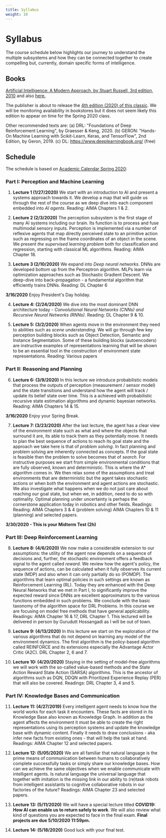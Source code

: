 ```yaml
---
title: Syllabus
weight: 10
---
```


# Syllabus

The course schedule below highlights our journey to understand the multiple subsystems and how they can be connected together to create compelling but, currently, domain specific forms of intelligence. 

## Books

[Artificial Intelligence: A Modern Approach, by Stuart Russell, 3rd edition, 2010](https://www.amazon.com/Artificial-Intelligence-Approach-Stuart-Russell/dp/9332543518/ref=sr_1_2?crid=17NGBV1XXV150&keywords=ai+a+modern+approach&qid=1576432665&sprefix=ai+the+modern+appr%2Caps%2C158&sr=8-2) and also [here.](http://aima.cs.berkeley.edu/)

The publisher is about to release the [4th edition (2020) of this classic](https://www.amazon.com/Artificial-Intelligence-A-Modern-Approach/dp/0134610997/ref=sr_1_3?crid=17NGBV1XXV150&keywords=ai+a+modern+approach&qid=1576432686&sprefix=ai+the+modern+appr%2Caps%2C158&sr=8-3). We will be monitoring availability in bookstores but it does not seem likely this edition to appear on time for the Spring 2020 class.  

Other recommended texts are: (a) DRL: "Foundations of Deep Reinforcement Learning", by Graesser & Keng, 2020. (b) GERON: "Hands-On Machine Learning with Scikit-Learn, Keras, and TensorFlow", 2nd Edition, by Geron, 2019. (c) DL: https://www.deeplearningbook.org/ (free)

## Schedule

The schedule is based on [Academic Calendar Spring 2020](https://www.nyu.edu/registrar/calendars/university-academic-calendar.html): 

### Part I:  Perception and Machine Learning

1. **Lecture 1 (1/27/2020)** We start with an introduction to AI and present a systems approach towards it. We develop a map that will guide us through the rest of the course as we deep dive into each component embedded into _AI agents_. Reading: AIMA Chapters 1 & 2.  

2. **Lecture 2 (2/3/2020)**  The perception subsystem is the first stage of many AI systems including our brain. Its function is to process and fuse multimodal sensory inputs. Perception is implemented via a number of reflexive agents that map directly perceived state to an primitive action such as regressing on the frame coordinates of an object in the scene. We present _the supervised learning problem_ both for classification and regression, starting with classical ML algorithms. Reading: AIMA Chapter 18. 

3. **Lecture 3 (2/10/2020)**  We expand into _Deep neural networks_. DNNs are developed bottom up from the Perceptron algorithm. MLPs learn via optimization approaches such as Stochastic Gradient Descent.  We deep-dive into back-propagation - a fundamental algorithm that efficiently trains DNNs. Reading: DL Chapter 6

**3/16/2020**  Enjoy President's Day holiday.

4. **Lecture 4: (2/24/2020)** We dive into the most dominant DNN architecture today -  _Convolutional Neural Networks (CNNs) and Recursive Neural Networks (RNNs)_. Reading: DL Chapter 9 & 10. 

5. **Lecture 5: (3/2/2020)** When agents move in the environment they need to abilities such as _scene understanding_.  We will go through few key perception building blocks such as Object Detection, Semantic and Instance Segmentation. Some of these building blocks (autoencoders) are instructive examples of representations learning that will be shown to be an essential tool in the construction of environment state representations. Reading: Various papers 
        
### Part II: Reasoning and Planning

6. **Lecture 6: (3/9/2020)**  In this lecture we introduce probabilistic models that process the outputs of perception (measurement / sensor model) and the state transitions and understand how the agent will track / update its belief state over time. This is a achieved with probabilistic recursive state estimation algorithms and dynamic bayesian networks. Reading: AIMA Chapters 14 & 15. 

**3/16/2020**  Enjoy your Spring Break.

7. **Lecture 7: (3/23/2020)** After the last lecture, the agent has a clear view of the environment state such as what and where the objects that surround it are, its able to track them as they potentially move. It needs to plan the best sequence of actions to reach its goal state and the approach we take here is that of _problem solving_. In fact planning and problem solving are inherently connected as concepts. If the goal state is feasible then the problem to solve  becomes that of  _search_. For instructive purposes we start from simple environmental conditions that are fully observed, known and deterministic. This is where the A* algorithm comes in. We then relax some of the assumptions and treat environments that are deterministic but the agent takes stochastic actions or when both the environment and agent actions are stochastic. We also investigate what happens when we do not just care about reaching our goal state, but when we, in addition, need to do so with optimality. Optimal planning under uncertainty is perhaps the cornerstone application today in robotics and other fields. Readings: Reading: AIMA Chapters 3 & 4 (problem solving)  AIMA Chapters 10 & 11 (planning) and selected papers.

**3/30/2020 - This is your Midterm Test (2h)** 

### Part III: Deep Reinforcement Learning

8. **Lecture 8: (4/6/2020)** We now make a considerable extension to our assumptions: the utility of the agent now depends on a sequence of decisions and, further, the stochastic environment offers a feedback signal to the agent called _reward_. We review how the agent's policy, the sequence of actions, can be calculated when it fully observes its current state (MDP) and also when it can only partially do so (POMDP). The algorithms that learn optimal policies in such settings are known as Reinforcement Learning (RL). Today they are enhanced with the Deep Neural Networks that we met in Part I, to significantly improve the expected reward since DNNs are excellent approximators to the various functions embedded in such problems. We conclude with the basic taxonomy of the algorithm space for DRL Problems. In this course we are focusing on model free methods that have general applicability.  Readings: AIMA Chapter 16 & 17, DRL Chapter 1. This lectured will be delivered in person by Gurudutt Hossangadi as I will be out of town. 
        
9.  **Lecture 9: (4/13/2020)**  In this lecture we start on the exploration of the various algorithms that do not depend on learning any model of the environment dynamics. The first algorithm is the policy-based algorithm called REINFORCE and its extensions especially the Advantage Actor Critic (A2C).   DRL Chapter 2, 6 and 7.  
                
10.  **Lecture 10: (4/20/2020)**  Staying in the setting of model-free algorithms we will work with the so-called value-based methods and the State Action Reward State Action (SARSA) algorithms. This is the ancestor of algorithms such as DQN, DDQN with Prioritized Experience Replay (PER) that will also be covered. Readings: DRL Chapter 3, 4 and 5. 

### Part IV: Knowledge Bases and Communication

11.    **Lecture 11: (4/27/2019)**  Every intelligent agent needs to know how the world works for each task it encounters. These facts are stored in its Knowledge Base also known as Knowledge Graph. In addition as the agent affects the environment it must be able to create the right representations using its perception systems and update the knowledge base with dynamic content. Finally it needs to draw conclusions - aka infer new facts from existing ones - that will help the task at hand.  Readings: AIMA Chapter 12 and selected papers. 
                
12.   **Lecture 12: (5/05/2020)**  We are all familiar that natural language is the prime means of communication between humans to collaboratively complete successfully tasks or simply share our knowledge bases. How can we achieve the same objectives when we enable communicate with intelligent agents. Is natural language the universal language that together with imitation is the missing link in our ability to (re)task robots from intelligent assistants to cognitive collaborative robots in our factories of the future? Readings: AIMA Chapter 23 and selected papers. 
        
13.  **Lecture 13: (5/11/2020)** We will have a special lecture titled **COVID19: How AI can enable us to return safely to work**. We will also review what kind of questions you are expected to face in the final exam. **Final projects are due 5/10/2020 11:59pm.** 
        
14.  **Lecture 14: (5/18/2020)**  Good luck with your final test.
          



